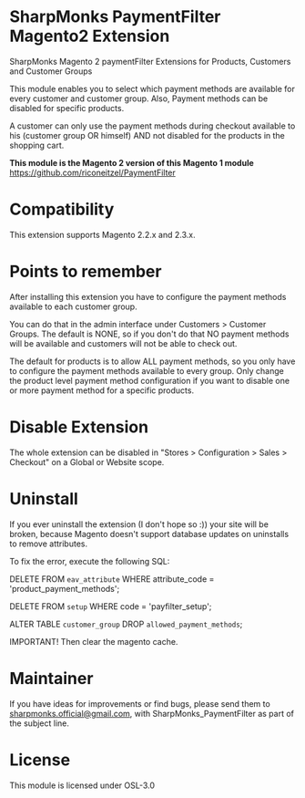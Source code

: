 # SharpMonks PaymentFilter Magento2 Extension
SharpMonks Magento 2 paymentFilter Extensions for Products, Customers and Customer Groups

This module enables you to select which payment methods are available for every customer and customer group. Also, Payment methods can be disabled for specific products. 

A customer can only use the payment methods during checkout available to his (customer group OR himself) AND not disabled for the products in the shopping cart.

<b>This module is the Magento 2 version of this Magento 1 module</b> https://github.com/riconeitzel/PaymentFilter 
# Compatibility
This extension supports Magento 2.2.x and 2.3.x.

# Points to remember
After installing this extension you have to configure the payment methods available to each customer group. 

You can do that in the admin interface under Customers > Customer Groups. The default is NONE, so if you don't do that NO payment methods will be available and customers will not be able to check out.

The default for products is to allow ALL payment methods, so you only have to configure the payment methods available to every group. Only change the product level payment method configuration if you want to disable one or more payment method for a specific products.
# Disable Extension

The whole extension can be disabled in "Stores > Configuration > Sales > Checkout" on a Global or Website scope.
# Uninstall

If you ever uninstall the extension (I don't hope so :)) your site will be broken, because Magento doesn't support database updates on uninstalls to remove attributes.

To fix the error, execute the following SQL:

DELETE FROM `eav_attribute` WHERE attribute_code = 'product_payment_methods';

DELETE FROM `setup` WHERE code = 'payfilter_setup';

ALTER TABLE `customer_group` DROP `allowed_payment_methods`;

IMPORTANT! Then clear the magento cache.

# Maintainer

If you have ideas for improvements or find bugs, please send them to sharpmonks.official@gmail.com, with SharpMonks_PaymentFilter as part of the subject line.
# License

This module is licensed under OSL-3.0